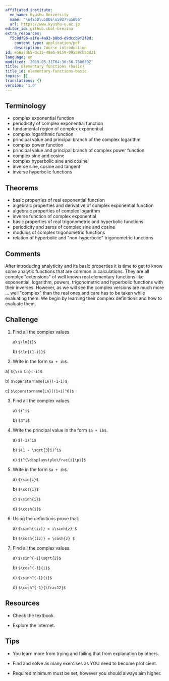 ```yaml
---
affiliated_institute:
  en_name: Kyushu University
  name: "\u4E5D\u5DDE\u5927\u5B66"
  url: https://www.kyushu-u.ac.jp
editor_id: github.cbal-brezina
extra_resources:
  f5c8df96-a1fe-4a93-b8bd-d9dccb9f2f8d:
    content_type: application/pdf
    description: Course introduction
id: e56a7d65-dc35-48eb-9159-09a59cb53d31
language: en
modified: '2019-05-31T04:30:36.780039Z'
title: Elementary functions (basic)
title_id: elementary-functions-basic
topics: []
translations: {}
version: '1.0'
---
```


## Terminology 
- complex exponential function
- periodicity of complex exponential function
- fundamental region of complex exponential
- complex logarithmic function
- principal value and principal branch  of the complex logarithm 
- complex power function
- principal value and principal branch of complex power function
- complex sine and cosine
- complex hyperbolic sine and cosine
- inverse sine, cosine and tangent
- inverse hyperbolic functions








## Theorems

- basic properties of real exponential function
- algebraic properties and derivative of complex exponential function
- algebraic properties of complex logarithm
- inverse function of complex exponential
- basic properties of real trigonometric and hyperbolic functions
- periodicity and zeros of complex sine and cosine
- modulus of complex trigonometric functions
- relation of hyperbolic and "non-hyperbolic" trigonometric functions






## Comments

After introducing analyticity and its basic properties it is time to get to know some analytic functions that are common in calculations. They are all complex "extensions" of  well known real elementary functions like exponential, logarithm, powers, trigonometric and hyperbolic functions with their inverses. However, as we will see the complex versions are much more ... well "complex" than the real ones and care has to be taken while evaluating them. We begin by learning their complex definitions and how to evaluate them.






## Challenge

1.  Find all the complex values.

    a) `$\ln{i}$`
    
    b) `$\ln{(1-i)}$`
    

2. Write in the form `$a + ib$`.
    
  a) `${\rm Ln}(-i)$`
    
  b) `$\operatorname{Ln}(-1-i)$`
    
  c) `$\operatorname{Ln}((1+i)^6)$`


3. Find all the complex values.
    
    a) `$i^i$`

    b) `$3^i$`
    
4. Write the principal value in the form `$a + ib$`.    

    a) `$(-1)^i$`
    
    b) `$(1 - \sqrt{3}i)^i$`
    
    c) `$i^{\displaystyle\frac{i}\pi}$`
    
5. Write in the form `$a + ib$`.

   a) `$\sin{i}$`
   
   b) `$\cos{i}$`
   
   c) `$\sinh{i}$`
   
   d) `$\cosh{i}$`
   
   
6. Using the definitions prove that:

   a) `$\sinh{(iz)} = i\sinh{z} $`
   
   b) `$\cosh{(iz)} = \cosh{z} $`

7. Find all the complex values.

   a) `$\sin^{-1}\sqrt{2}$`
   
   b) `$\cos^{-1}{i}$`
   
   c) `$\sinh^{-1}{i}$`
   
   d) `$\cosh^{-1}{\frac12}$`









## Resources

- Check the textbook.


- Explore the Internet.


## Tips


- You learn more from trying and failing that from  explanation by others.

- Find and solve as many exercises as YOU need to become proficient.

- Required minimum must be set, however you should always aim higher.






